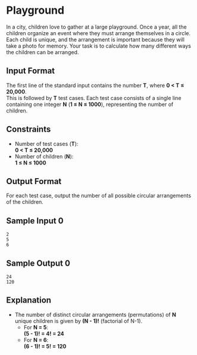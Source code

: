 
# Playground

In a city, children love to gather at a large playground. Once a year, all the children organize an event where they must arrange themselves in a circle. Each child is unique, and the arrangement is important because they will take a photo for memory. Your task is to calculate how many different ways the children can be arranged.

## Input Format

The first line of the standard input contains the number **T**, where **0 < T ≤ 20,000**.  
This is followed by **T** test cases. Each test case consists of a single line containing one integer **N** (**1 ≤ N ≤ 1000**), representing the number of children.

## Constraints

- Number of test cases (**T**):  
  **0 < T ≤ 20,000**  
- Number of children (**N**):  
  **1 ≤ N ≤ 1000**  

## Output Format

For each test case, output the number of all possible circular arrangements of the children.

## Sample Input 0

```
2  
5  
6  
```

## Sample Output 0

```
24  
120  
```

## Explanation

- The number of distinct circular arrangements (permutations) of **N** unique children is given by **(N - 1)!** (factorial of N-1).  
  - For **N = 5**:  
    **(5 - 1)! = 4! = 24**  
  - For **N = 6**:  
    **(6 - 1)! = 5! = 120**  

